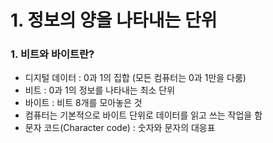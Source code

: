 # 1. 정보의 양을 나타내는 단위

### 1. 비트와 바이트란?
- 디지털 데이터 : 0과 1의 집합 (모든 컴퓨터는 0과 1만을 다룸)
- 비트 : 0과 1의 정보를 나타내는 최소 단위
- 바이트 : 비트 8개를 모아놓은 것
- 컴퓨터는 기본적으로 바이트 단위로 데이터를 읽고 쓰는 작업을 함
- 문자 코드(Character code) : 숫자와 문자의 대응표
